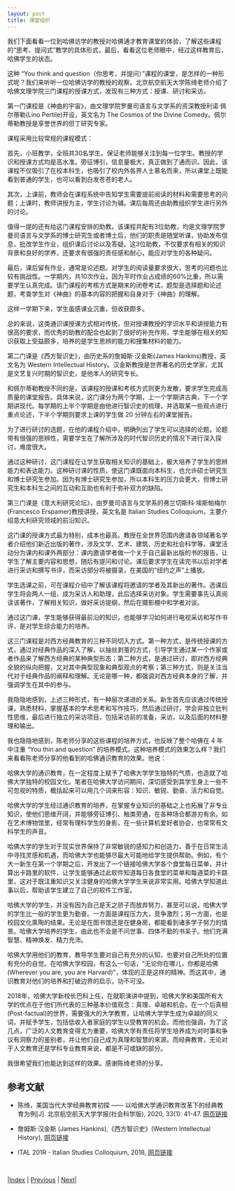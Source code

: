 ```yaml
---
layout: post
title: 课堂组织
---
```


我们下面看看一位到哈佛访学的教授对哈佛通才教育课堂的体验，了解这些课程的“思考、提问式”教学的具体形式，最后，看看这位老师眼中，经过这样教育后，哈佛学生的状态。

这种 “You think and question（你思考，并提问）”课程的课堂，是怎样的一种形式呢？我们来听听一位哈佛访学的教授的观察。北京航空航天大学陈绮老师介绍了哈佛文理学院三门课程的授课方式，发现有三种方式：授课、研讨和采访。

第一门课程是《神曲的宇宙》，由文理学院罗曼司语言与文学系的资深教授利诺·佩尔蒂勒(Lino Pertile)开设，英文名为 The Cosmos of the Divine Comedy。佩尔蒂勒教授是享誉世界的但丁研究专家。

课程采用比较常规的课程模式：

首先，小班教学，全班共30名学生。保证老师能够关注到每一位学生。教授的学识和授课方式均是高水准。旁征博引，信息量极大，真正做到了通而识。因此，该课程不仅吸引了在校本科生，也吸引了校内外各界人士慕名而来，所以课堂上既能看到普通的学生，也可以看到白发苍苍的老人。

其次，上课前，教师会在课程系统中告知学生需要提前阅读的材料和需要思考的问题；上课时，教师讲授为主，学生讨论为辅。课后每周还由助教组织学生进行另外的讨论。

值得一提的还有给这门课程安排的助教。该课程共配有3位助教，均是文理学院罗曼司语言与文学系的博士研究生或者博士后，他们的职责是随堂听课，协助发布信息，批改学生作业，组织课后讨论以及答疑。这3位助教，不仅要求有相关的知识背景和良好的学养，还要求有很强的责任感和耐心，能应对学生的各种疑问。

最后，课后留有作业，通常是论述题。对学生的阅读量要求很大，思考的问题也比较有挑战性。一学期内，共10次作业。因为平时作业占成绩的60%比重，所以需要学生认真完成。该门课程的考核方式是期末的闭卷考试，题型是选择题和论述题，考查学生对《神曲》的基本内容的把握和自身对于《神曲》的理解。

这样一学期下来，学生虽感课业沉重，但收获颇多。

总的来说，这类通识课授课方式相对传统，但对授课教授的学识水平和讲授能力有很高的要求，而优秀的助教的配合也起到了很好的补充作用，学生能够在相关的知识获取上受益颇多，培养的是学生思辨的能力和搜集材料的能力。

第二门课是《西方智识史》，由历史系的詹姆斯·汉金斯(James Hankins)教授，英文名为 Western Intellectual History。汉金斯教授是世界著名的历史学家，尤其是文艺复兴时期的智识史，是他本人的研究专长。

和佩尔蒂勒教授不同的是，该课程的授课和考核方式则更为发散，要求学生完成高质量的课堂报告。具体来说，这门课分为两个学期，上一个学期讲古典，下一个学期讲现代。每学期的上半个学期是由他进行智识史的梳理，并选取某一些观点进行重点论述，下半个学期则要求上课的学生做 20 分钟左右的课堂报告。

为了进行研讨的选题，在他的课程介绍中，明确列出了学生可以选择的论题。论题带有很强的思辨性，需要学生在了解所涉及的时代智识历史的情况下进行深入探讨，难度很大。

通过这种研讨，这门课程在让学生获取相关知识的基础上，极大培养了学生的思辨能力和表达能力。这种研讨课的性质，使这门课既面向本科生，也允许硕士研究生和博士研究生参加。因为有博士研究生参加，所以本科生的压力会更大，但博士研究生和本科生之间的互动和互助也有利于弥补双方的缺陷。

第三门课是《意大利研究论坛》，由罗曼司语言与文学系的弗兰切斯科·埃斯帕梅尔(Francesco Erspamer)教授讲授，英文名是 Italian Studies Colloquium，主要介绍意大利研究领域的前沿知识。

这门课的授课方式最为特别，成本也最高。教授在全世界范围内邀请各领域著名学者介绍他们新近出版的著作，涉及文学、艺术、建筑、历史和社会科学等。课堂活动分为课内和课外两部分：课内邀请学者做一个关于自己最新出版的书的报告，让学生了解主要内容和思想，随后有提问和讨论。课后要求学生在读完书以后对学者进行采访和撰写书评，而采访部分将被摄录，在美国的“纽约之声”上播放。

学生选课之前，可在课程介绍中了解该课程将邀请的学者及其新出的著作。选课后学生将会两人一组，成为采访人和助理，此后选择采访对象。学生需要事先认真阅读该著作，了解相关知识，做好采访提纲，然后在摄影棚中和学者对谈。

通过这门课，学生能够获得最前沿的知识，也能够学习如何进行电视采访和写作书评，是对学生综合能力的培养。

这三门课程是对西方经典教育的三种不同切入方式。第一种方式，是传统授课的方式，通过对经典作品的深入了解，以抽丝剥茧的方式，引导学生通过某一个作家或者作品来了解西方经典的某种典型形态；第二种方式，是通过研讨，即对西方经典全貌的纵向把握，又对其中典型现象和典型观点的考察；第三种方式，则是关注当代对于经典作品的阐释和理解。无论是哪一种，都强调对西方经典本身的了解，并强调学生在其中的参与。

我隐隐地感到，上述三种形式，有一种层次递进的关系。新生首先应该通过传统授课，熟悉材料，掌握基本的学术思考和写作技巧，然后通过研讨，学会非独立批判性思维，最后进行独立的采访项目，包括采访前的准备，采访，以及后面的材料整理和输出。

我也隐隐地感到，陈老师分享的这些课程的培养方式，也反映了整个哈佛在 4 年中注重 “You thin and question” 的培养模式。这种培养模式的效果怎么样？我们来看看陈老师分享的他看到的哈佛通识教育的效果。他说：

哈佛大学的通识教育，在一定程度上赋予了哈佛大学学生独特的气质，也造就了哈佛大学独特的校园文化。笔者在哈佛大学访问期间，深切感受到其学生身上一些不可忽视的特质，概括起来可以用几个词来形容：知识、敏锐、勤奋、活力和自觉。

哈佛大学的学生经过通识教育的培养，在掌握专业知识的基础之上也拓展了非专业知识，使他们思维开阔，并能够旁征博引、触类旁通，在各种场合都游刃有余。如在艺术博物馆里，经常有理科学生的身影，在一些计算机爱好者协会，也常常有文科学生的声音。

哈佛大学的学生对于现实世界保持了非常敏锐的感知力和创造力，善于在日常生活中寻找灵感和机遇，而哈佛大学也能够尽最大可能地给学生提供帮助。例如，有个大一新生在第一个学期之后，开发出了一个链接哈佛大学各个食堂每日菜单，并计算出卡路里的软件，让学生能够通过此软件知道每日各食堂的菜单和每道菜的卡路里，这对于既注重知识又关注健身的哈佛大学学生来说非常实用。哈佛大学知道此事以后，帮助该学生建立了自己的软件工作室。

哈佛大学的学生，并没有因为自己是天之骄子而放弃努力，甚至可以说，哈佛大学的学生比一般的学生更为勤奋。一方面是课程压力大，竞争激烈；另一方面，也是校园文化熏陶的结果。无论是在图书馆还是在健身房，都能看到诸多学子努力的情景。哈佛大学培养的学生，由此也不会是不问世事、四体不勤的书呆子。他们充满智慧、精神焕发、精力充沛。

哈佛大学用他们的教育，教导学生要对自己有充分的认知，也要对自己所处的位置有充分的自觉。在哈佛大学校园，有这么一句话，“无论你在哪儿，你都是哈佛(Wherever you are, you are Harvard)”，体现的正是这样的精神。而这其中，通识教育对他们的培养和打破边界的启示，功不可没。

2018年，哈佛大学新校长巴科上任，在就职演讲中提到，哈佛大学和美国所有大学的优点在于他们所代表的三种基本价值观念：真理、卓越和机会。在一个后真相(Post-factual)的世界，需要强大的大学教育，让哈佛大学学生成为卓越的同义词，并赋予学生，包括低收入者家庭的学生以受教育的机会。而他也强调，为了这几点，广泛的人文教育变得尤为重要，哈佛大学有责任将学生培养成为对时事和争议有洞察力的鉴别者，并让他们自己成为真理和智慧的来源。而经典教育，无论对于人文教育还是学科专业教育来说，都是不可或缺的部分。

我很希望我们也能达到这样的效果。感谢陈绮老师的分享。

## 参考文献

- 陈绮，美国当代大学经典教育初探 —— 以哈佛大学通识教育改革下的经典教育为例[J]. 北京航空航天大学学报(社会科学版), 2020, 33(1): 41-47. [网页链接](http://html.rhhz.net/BJHKHTDXXBSKB/20200107.htm)

- 詹姆斯·汉金斯 (James Hankins),《西方智识史》(Western Intellectual History), [网页链接](https://scholar.harvard.edu/jameshankins/classes/western-intellectual-history-greco-roman-antiquity)

- ITAL 201R - Italian Studies Colloquium, 2018, [网页链接](https://canvas.harvard.edu/courses/38200/assignments/syllabus)

<br/>

|[Index](../../) | [Previous](4-3-experience) | [Next](5-summary)|
